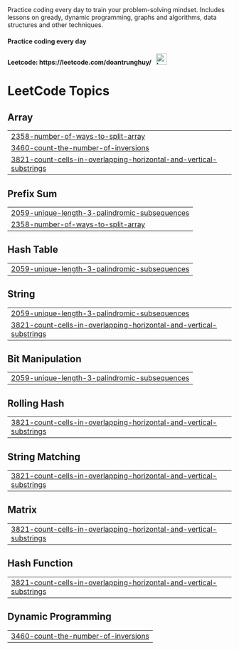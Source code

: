 <div>
    Practice coding every day to train your problem-solving mindset. Includes lessons on gready, dynamic programming, graphs and algorithms, data structures and other       techniques.
</div>
<div>
    <h4> 
        Practice coding every day
    </h4>
    <h4> 
        Leetcode: https://leetcode.com/doantrunghuy/ &nbsp; 
        <img src = "https://assets.leetcode.com/static_assets/others/Knight.gif" alt="badge knight" width="25" height="25"> 
    </h4>
</div>

<!---LeetCode Topics Start-->
# LeetCode Topics
## Array
|  |
| ------- |
| [2358-number-of-ways-to-split-array](https://github.com/DoanTrungHuy/practice-interview-code/tree/master/2358-number-of-ways-to-split-array) |
| [3460-count-the-number-of-inversions](https://github.com/DoanTrungHuy/practice-interview-code/tree/master/3460-count-the-number-of-inversions) |
| [3821-count-cells-in-overlapping-horizontal-and-vertical-substrings](https://github.com/DoanTrungHuy/practice-interview-code/tree/master/3821-count-cells-in-overlapping-horizontal-and-vertical-substrings) |
## Prefix Sum
|  |
| ------- |
| [2059-unique-length-3-palindromic-subsequences](https://github.com/DoanTrungHuy/practice-interview-code/tree/master/2059-unique-length-3-palindromic-subsequences) |
| [2358-number-of-ways-to-split-array](https://github.com/DoanTrungHuy/practice-interview-code/tree/master/2358-number-of-ways-to-split-array) |
## Hash Table
|  |
| ------- |
| [2059-unique-length-3-palindromic-subsequences](https://github.com/DoanTrungHuy/practice-interview-code/tree/master/2059-unique-length-3-palindromic-subsequences) |
## String
|  |
| ------- |
| [2059-unique-length-3-palindromic-subsequences](https://github.com/DoanTrungHuy/practice-interview-code/tree/master/2059-unique-length-3-palindromic-subsequences) |
| [3821-count-cells-in-overlapping-horizontal-and-vertical-substrings](https://github.com/DoanTrungHuy/practice-interview-code/tree/master/3821-count-cells-in-overlapping-horizontal-and-vertical-substrings) |
## Bit Manipulation
|  |
| ------- |
| [2059-unique-length-3-palindromic-subsequences](https://github.com/DoanTrungHuy/practice-interview-code/tree/master/2059-unique-length-3-palindromic-subsequences) |
## Rolling Hash
|  |
| ------- |
| [3821-count-cells-in-overlapping-horizontal-and-vertical-substrings](https://github.com/DoanTrungHuy/practice-interview-code/tree/master/3821-count-cells-in-overlapping-horizontal-and-vertical-substrings) |
## String Matching
|  |
| ------- |
| [3821-count-cells-in-overlapping-horizontal-and-vertical-substrings](https://github.com/DoanTrungHuy/practice-interview-code/tree/master/3821-count-cells-in-overlapping-horizontal-and-vertical-substrings) |
## Matrix
|  |
| ------- |
| [3821-count-cells-in-overlapping-horizontal-and-vertical-substrings](https://github.com/DoanTrungHuy/practice-interview-code/tree/master/3821-count-cells-in-overlapping-horizontal-and-vertical-substrings) |
## Hash Function
|  |
| ------- |
| [3821-count-cells-in-overlapping-horizontal-and-vertical-substrings](https://github.com/DoanTrungHuy/practice-interview-code/tree/master/3821-count-cells-in-overlapping-horizontal-and-vertical-substrings) |
## Dynamic Programming
|  |
| ------- |
| [3460-count-the-number-of-inversions](https://github.com/DoanTrungHuy/practice-interview-code/tree/master/3460-count-the-number-of-inversions) |
<!---LeetCode Topics End-->